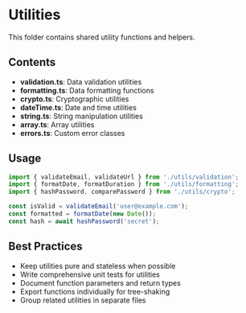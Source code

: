 # Utilities

This folder contains shared utility functions and helpers.

## Contents

- **validation.ts**: Data validation utilities
- **formatting.ts**: Data formatting functions
- **crypto.ts**: Cryptographic utilities
- **dateTime.ts**: Date and time utilities
- **string.ts**: String manipulation utilities
- **array.ts**: Array utilities
- **errors.ts**: Custom error classes

## Usage

```typescript
import { validateEmail, validateUrl } from './utils/validation';
import { formatDate, formatDuration } from './utils/formatting';
import { hashPassword, comparePassword } from './utils/crypto';

const isValid = validateEmail('user@example.com');
const formatted = formatDate(new Date());
const hash = await hashPassword('secret');
```

## Best Practices

- Keep utilities pure and stateless when possible
- Write comprehensive unit tests for utilities
- Document function parameters and return types
- Export functions individually for tree-shaking
- Group related utilities in separate files
